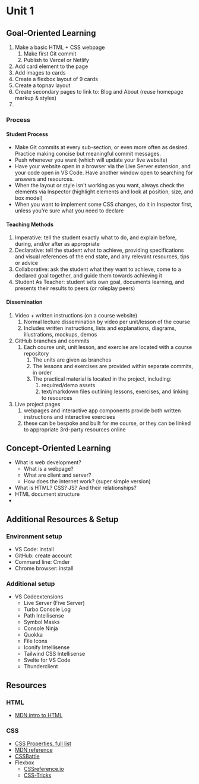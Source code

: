 # Unit 1

## Goal-Oriented Learning

1. Make a basic HTML + CSS webpage
   1. Make first Git commit
   2. Publish to Vercel or Netlify
2. Add card element to the page
3. Add images to cards
4. Create a flexbox layout of 9 cards
5. Create a topnav layout
6. Create secondary pages to link to: Blog and About (reuse homepage markup & styles)
7. 


### Process


#### Student Process

* Make Git commits at every sub-section, or even more often as desired. Practice making concise but meaningful commit messages.
* Push whenever you want (which will update your live website)
* Have your website open in a browser via the Live Server extension, and your code open in VS Code. Have another window open to searching for answers and resources.
* When the layout or style isn't working as you want, always check the elements via Inspector (highlight elements and look at position, size, and box model)
* When you want to implement some CSS changes, do it in Inspector first, unless you're sure what you need to declare

#### Teaching Methods

1. Imperative: tell the student exactly what to do, and explain before, during, and/or after as appropriate
2. Declarative: tell the student what to achieve, providing specifications and visual references of the end state, and any relevant resources, tips or advice
3. Collaborative: ask the student what they want to achieve, come to a declared goal together, and guide them towards achieving it
4. Student As Teacher: student sets own goal, documents learning, and presents their results to peers (or roleplay peers)

#### Dissemination

1. Video + written instructions (on a course website)
   1. Normal lecture dissemination by video per unit/lesson of the course
   2. Includes written instructions, lists and explanations, diagrams, illustrations, mockups, demos
2. GitHub branches and commits
   1. Each course unit, unit lesson, and exercise are located with a course repository
      1. The units are given as branches
      2. The lessons and exercises are provided within separate commits, in order
      3. The practical material is located in the project, including:
         1. required/demo assets
         2. text/markdown files outlining lessons, exercises, and linking to resources
3. Live project pages
   1. webpages and interactive app components provide both written instructions and interactive exercises
   2. these can be bespoke and built for me course, or they can be linked to appropriate 3rd-party resources online


## Concept-Oriented Learning


* What is web development?
  * What is a webpage?
  * What are client and server?
  * How does the internet work? (super simple version)
* What is HTML? CSS? JS? And their relationships?
* HTML document structure
* 

## Additional Resources & Setup



### Environment setup

* VS Code: install
* GitHub: create account
* Command line: Cmder
* Chrome browser: install


### Additional setup

* VS Codeextensions
  - Live Server (Five Server)
  - Turbo Console Log
  - Path Intellisense
  - Symbol Masks
  - Console Ninja
  - Quokka
  - File Icons
  - Iconify Intellisense
  - Tailwind CSS Intellisense
  - Svelte for VS Code
  - Thunderclient


## Resources

### HTML

- [MDN intro to HTML](https://developer.mozilla.org/en-US/docs/Learn/HTML/Introduction_to_HTML)

### CSS

- [CSS Properties, full list](https://www.dofactory.com/css/properties)
- [MDN reference](https://developer.mozilla.org/en-US/docs/Web/CSS)
- [CSSBattle](https://cssbattle.dev/)
- Flexbox
  - [CSSreference.io](https://cssreference.io/flexbox/)
  - [CSS-Tricks](https://css-tricks.com/snippets/css/a-guide-to-flexbox/#aa-basics-and-terminology)

